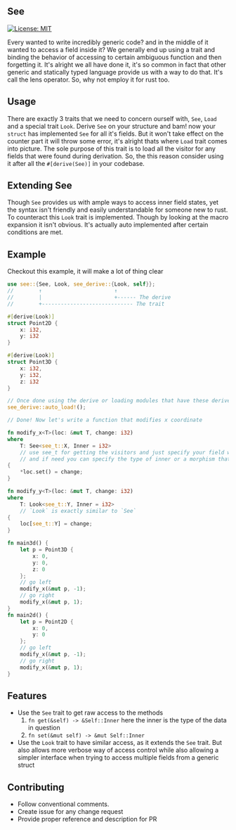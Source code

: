 ## See

[![License: MIT](https://img.shields.io/badge/License-MIT-yellow.svg)](https://opensource.org/licenses/MIT)

Every wanted to write incredibly generic code? and in the middle of it wanted to access a field inside it? We generally end up using a trait and binding the behavior of accessing to certain ambiguous function and then forgetting it. 
It's alright we all have done it, it's so common in fact that other generic and statically typed language provide us with a way to do that. It's call the lens operator. So, why not employ it for rust too.

## Usage

There are exactly 3 traits that we need to concern ourself with, `See`, `Load` and a special trait `Look`. Derive `See` on your structure and bam! now your `struct` has implemented `See` for all it's fields. 
But it won't take effect on the counter part it will throw some error, it's alright thats where `Load` trait comes into picture. The sole purpose of this trait is to load all the visitor for any fields that were found during derivation. So, the this reason consider using it after all the `#[derive(See)]` in your codebase.



## Extending See

Though `See` provides us with ample ways to access inner field states, yet the syntax isn't friendly and easily understandable for someone new to rust. To counteract this `Look` trait is implemented. Though by looking at the macro expansion it isn't obvious. It's actually auto implemented after certain conditions are met.

## Example

Checkout this example, it will make a lot of thing clear

```rust
use see::{See, Look, see_derive::{Look, self}};
//        ↑                       ↑
//        |                       +------ The derive
//        +----------------------------- The trait           

#[derive(Look)]
struct Point2D {
    x: i32,
    y: i32
}

#[derive(Look)]
struct Point3D {
    x: i32,
    y: i32,
    z: i32
}

// Once done using the derive or loading modules that have these derive calls do this
see_derive::auto_load!();

// Done! Now let's write a function that modifies x coordinate

fn modify_x<T>(loc: &mut T, change: i32) 
where
    T: See<see_t::X, Inner = i32> 
    // use see_t for getting the visitors and just specify your field with 2 underscores, 
    // and if need you can specify the type of inner or a morphism that's allowed on the inner type
{
    *loc.set() = change;
}

fn modify_y<T>(loc: &mut T, change: i32)
where
    T: Look<see_t::Y, Inner = i32>
    // `Look` is exactly similar to `See`
{
    loc[see_t::Y] = change;
}

fn main3d() {
    let p = Point3D {
        x: 0,
        y: 0,
        z: 0
    };
    // go left
    modify_x(&mut p, -1);
    // go right
    modify_x(&mut p, 1);
}
fn main2d() {
    let p = Point2D {
        x: 0,
        y: 0
    };
    // go left
    modify_x(&mut p, -1);
    // go right
    modify_x(&mut p, 1);
}
```

## Features

- Use the `See` trait to get raw access to the methods
    1. `fn get(&self) -> &Self::Inner` here the inner is the type of the data in question
    2. `fn set(&mut self) -> &mut Self::Inner`
- Use the `Look` trait to have similar access, as it extends the `See` trait. But also allows more verbose way of access control while also allowing a simpler interface when trying to access multiple fields from a generic struct


## Contributing

- Follow conventional comments.
- Create issue for any change request
- Provide proper reference and description for PR 

